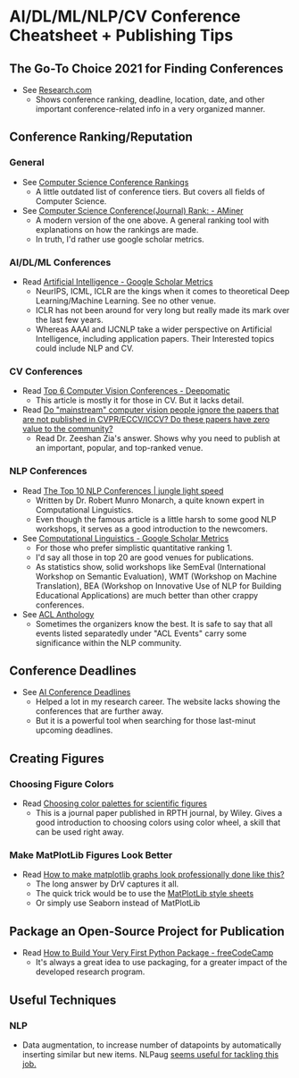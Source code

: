 # AI/DL/ML/NLP/CV Conference Cheatsheet + Publishing Tips


## The Go-To Choice 2021 for Finding Conferences
- See <a href="https://research.com/">Research.com</a>
    - Shows conference ranking, deadline, location, date, and other important conference-related info in a very organized manner.


## Conference Ranking/Reputation
### General
- See <a href="http://webdocs.cs.ualberta.ca/~zaiane/htmldocs/ConfRanking.html#2">Computer Science Conference Rankings</a>
    - A little outdated list of conference tiers. But covers all fields of Computer Science.
- See <a href="https://www.aminer.org/ranks/conf?category=All&category_en=All&category_type=ccf">Computer Science Conference(Journal) Rank: - AMiner</a>
    - A modern version of the one above. A general ranking tool with explanations on how the rankings are made.
    - In truth, I'd rather use google scholar metrics.

### AI/DL/ML Conferences
- Read <a href="https://scholar.google.es/citations?view_op=top_venues&hl=en&vq=eng_artificialintelligence">Artificial Intelligence - Google Scholar Metrics</a>
    - NeurIPS, ICML, ICLR are the kings when it comes to theoretical Deep Learning/Machine Learning. See no other venue.
    - ICLR has not been around for very long but really made its mark over the last few years.
    - Whereas AAAI and IJCNLP take a wider perspective on Artificial Intelligence, including application papers. Their Interested topics could include NLP and CV.

### CV Conferences
- Read <a href="https://deepomatic.com/en/top-6-computer-vision-conferences-around-the-world">Top 6 Computer Vision Conferences - Deepomatic</a>
    - This article is mostly it for those in CV. But it lacks detail.
- Read <a href="https://www.quora.com/Do-mainstream-computer-vision-people-ignore-the-papers-that-are-not-published-in-CVPR-ECCV-ICCV-Do-these-papers-have-zero-value-to-the-community">Do "mainstream" computer vision people ignore the papers that are not published in CVPR/ECCV/ICCV? Do these papers have zero value to the community?</a>
    - Read Dr. Zeeshan Zia's answer. Shows why you need to publish at an important, popular, and top-ranked venue.

### NLP Conferences
- Read <a href="https://www.junglelightspeed.com/the-top-10-nlp-conferences/">The Top 10 NLP Conferences | jungle light speed</a>
    - Written by Dr. Robert Munro Monarch, a quite known expert in Computational Linguistics.
    - Even though the famous article is a little harsh to some good NLP workshops, it serves as a good introduction to the newcomers.
- See <a href="https://scholar.google.com/citations?view_op=top_venues&hl=en&vq=eng_computationallinguistics">Computational Linguistics - Google Scholar Metrics</a>
    - For those who prefer simplistic quantitative ranking 1.
    - I'd say all those in top 20 are good venues for publications.
    - As statistics show, solid workshops like SemEval (International Workshop on Semantic Evaluation), WMT (Workshop on Machine Translation), BEA (Workshop on Innovative Use of NLP for Building Educational Applications) are much better than other crappy conferences.
- See <a href="https://aclanthology.org/">ACL Anthology</a>
    - Sometimes the organizers know the best. It is safe to say that all events listed separatedly under "ACL Events" carry some significance within the NLP community.


## Conference Deadlines
- See <a href="https://aideadlin.es/?sub=ML,CV,NLP,RO,SP,DM">AI Conference Deadlines</a>
    - Helped a lot in my research career. The website lacks showing the conferences that are further away. 
    - But it is a powerful tool when searching for those last-minut upcoming deadlines.


## Creating Figures
### Choosing Figure Colors
- Read <a href="https://onlinelibrary.wiley.com/doi/full/10.1002/rth2.12308">Choosing color palettes for scientific figures</a>
    - This is a journal paper published in RPTH journal, by Wiley. Gives a good introduction to choosing colors using color wheel, a skill that can be used right away.
### Make MatPlotLib Figures Look Better
- Read <a href="https://stackoverflow.com/questions/24547047/how-to-make-matplotlib-graphs-look-professionally-done-like-this">How to make matplotlib graphs look professionally done like this?</a>
    - The long answer by DrV captures it all.
    - The quick trick would be to use the <a href="https://matplotlib.org/stable/tutorials/introductory/customizing.html#customizing-with-style-sheets">MatPlotLib style sheets</a>
    - Or simply use Seaborn instead of MatPlotLib


## Package an Open-Source Project for Publication
- Read <a href="https://www.freecodecamp.org/news/build-your-first-python-package/">How to Build Your Very First Python Package - freeCodeCamp</a>
    - It's always a great idea to use packaging, for a greater impact of the developed research program.


## Useful Techniques
### NLP
- Data augmentation, to increase number of datapoints by automatically inserting similar but new items. NLPaug <a href="https://github.com/makcedward/nlpaug"> seems useful for tackling this job.
